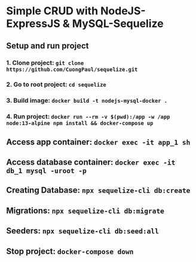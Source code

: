 # Simple CRUD with NodeJS-ExpressJS & MySQL-Sequelize

## Setup and run project

### 1. Clone project: `git clone https://github.com/CuongPaul/sequelize.git`

### 2. Go to root project: `cd sequelize`

### 3. Build image: `docker build -t nodejs-mysql-docker .`

### 4. Run project: `docker run --rm -v $(pwd):/app -w /app node:13-alpine npm install && docker-compose up`

## Access app container: `docker exec -it app_1 sh`

## Access database container: `docker exec -it db_1 mysql -uroot -p`

## Creating Database: `npx sequelize-cli db:create`

## Migrations: `npx sequelize-cli db:migrate`

## Seeders: `npx sequelize-cli db:seed:all`

## Stop project: `docker-compose down`

